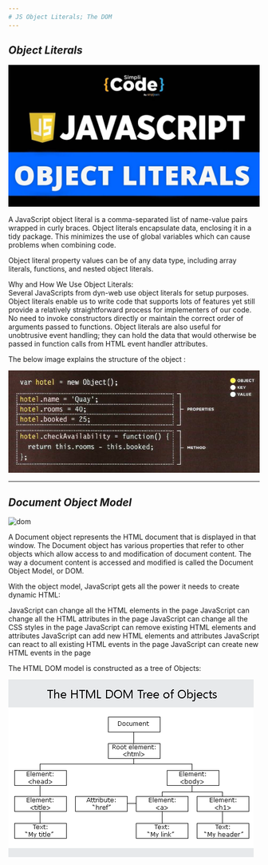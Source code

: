 ```yaml
---
# JS Object Literals; The DOM
---
```


## ***Object Literals***

![ol](img/JS.jpg)

A JavaScript object literal is a comma-separated list of name-value pairs wrapped in curly braces. Object literals encapsulate data, enclosing it in a tidy package. This minimizes the use of global variables which can cause problems when combining code.

Object literal property values can be of any data type, including array literals, functions, and nested object literals.

Why and How We Use Object Literals:
<br>Several JavaScripts from dyn-web use object literals for setup purposes. Object literals enable us to write code that supports lots of features yet still provide a relatively straightforward process for implementers of our code. No need to invoke constructors directly or maintain the correct order of arguments passed to functions. Object literals are also useful for unobtrusive event handling; they can hold the data that would otherwise be passed in function calls from HTML event handler attributes.

The below image explains the structure of the object :

![object](img/object.png)

---


## ***Document Object Model***

![dom](img/dom1)

A Document object represents the HTML document that is displayed in that window. The Document object has various properties that refer to other objects which allow access to and modification of document content. The way a document content is accessed and modified is called the Document Object Model, or DOM.

With the object model, JavaScript gets all the power it needs to create dynamic HTML:

JavaScript can change all the HTML elements in the page
JavaScript can change all the HTML attributes in the page
JavaScript can change all the CSS styles in the page
JavaScript can remove existing HTML elements and attributes
JavaScript can add new HTML elements and attributes
JavaScript can react to all existing HTML events in the page
JavaScript can create new HTML events in the page

The HTML DOM model is constructed as a tree of Objects:

![dom-tree](img/dom.png)